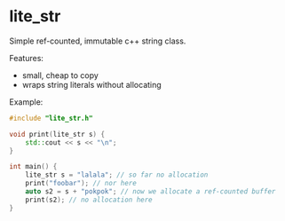 # lite_str
Simple ref-counted, immutable c++ string class.

Features:
* small, cheap to copy
* wraps string literals without allocating

Example:
``` C++
#include "lite_str.h"

void print(lite_str s) {
    std::cout << s << "\n";
}

int main() {
    lite_str s = "lalala"; // so far no allocation
    print("foobar"); // nor here
    auto s2 = s + "pokpok"; // now we allocate a ref-counted buffer
    print(s2); // no allocation here
}

```
